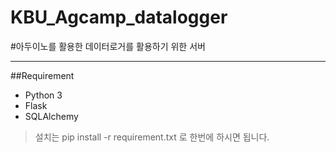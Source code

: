 # KBU_Agcamp_datalogger

#아두이노를 활용한 데이터로거를 활용하기 위한 서버
***

##Requirement
+ Python 3
+ Flask
+ SQLAlchemy
> 설치는 pip install -r requirement.txt 로 한번에 하시면 됩니다.